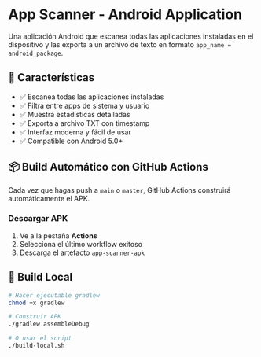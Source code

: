 # App Scanner - Android Application

Una aplicación Android que escanea todas las aplicaciones instaladas en el dispositivo y las exporta a un archivo de texto en formato `app_name = android_package`.

## 🚀 Características

- ✅ Escanea todas las aplicaciones instaladas
- ✅ Filtra entre apps de sistema y usuario
- ✅ Muestra estadísticas detalladas
- ✅ Exporta a archivo TXT con timestamp
- ✅ Interfaz moderna y fácil de usar
- ✅ Compatible con Android 5.0+

## 📦 Build Automático con GitHub Actions

Cada vez que hagas push a `main` o `master`, GitHub Actions construirá automáticamente el APK.

### Descargar APK

1. Ve a la pestaña **Actions**
2. Selecciona el último workflow exitoso
3. Descarga el artefacto `app-scanner-apk`

## 🔧 Build Local

```bash
# Hacer ejecutable gradlew
chmod +x gradlew

# Construir APK
./gradlew assembleDebug

# O usar el script
./build-local.sh